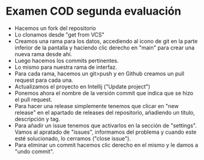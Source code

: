 # Examen COD segunda evaluación
* Hacemos un fork del repositorio
* Lo clonamos desde "get from VCS"
* Creamos una rama para los datos, accediendo al icono de git en la parte inferior de la pantalla y haciendo clic derecho en "main" para crear una nueva rama desde ahí.
* Luego hacemos los commits pertinentes.
* Lo mismo para nuestra rama de interfaz.
* Para cada rama, hacemos un git>push y en Github creamos un pull request para cada una.
* Actualizamos el proyecto en Intellij ("Update project")
* Ponemos ahora el nombre de la versión commit que indica que se hizo el pull request.
* Para hacer una release simplemente tenemos que clicar en "new release" en el apartado de releases del repositorio, añadiendo un título, descripción y tag.
* Para añadir un issue tenemos que activarlos en la sección de "settings". Vamos al apratado de "issues", informamos del problema y cuando este esté solucionado, lo cerramos ("close issue").
* Para eliminar un commit hacemos clic derecho en el mismo y le damos a "undo commit".
